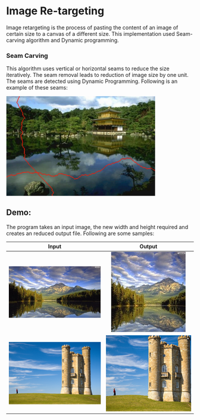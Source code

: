 # Image Re-targeting
Image retargeting is the process of pasting the content of an image of certain size to a canvas of a different size. This implementation used Seam- carving algorithm and Dynamic programming.

### Seam Carving
This algorithm uses vertical or horizontal seams to reduce the size iteratively. The seam removal leads to reduction of image size by one unit. The seams are detected using Dynamic Programming. Following is an example of these seams:

<img src="https://github.com/DhwaniSondhi/Image-Segmentation-Retargeting/blob/master/Image-Retargeting/code/build/abc.png" alt="drawing" width="400"/>

## Demo:
The program takes an input image, the new width and height required and creates an reduced output file. Following are some samples:


Input            |  Output
:-------------------------:|:-------------------------:
![](https://github.com/DhwaniSondhi/Image-Segmentation-Retargeting/blob/master/Image-Retargeting/code/build/mian.jpg)  |  ![](https://github.com/DhwaniSondhi/Image-Segmentation-Retargeting/blob/master/Image-Retargeting/code/build/mian200215.jpg)
![](https://github.com/DhwaniSondhi/Image-Segmentation-Retargeting/blob/master/Image-Retargeting/code/build/castle.jpg)  |  ![](https://github.com/DhwaniSondhi/Image-Segmentation-Retargeting/blob/master/Image-Retargeting/code/build/castle900800.jpg)


